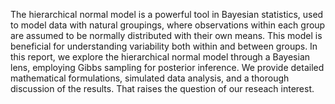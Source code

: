The hierarchical normal model is a powerful tool in Bayesian statistics, used to model data with natural groupings, where observations within each group are assumed to be normally distributed with their own 
means. This model is beneficial for understanding variability both within and between groups. In this report, we explore the hierarchical normal model through a Bayesian lens, employing Gibbs sampling for posterior 
inference. We provide detailed mathematical formulations, simulated data analysis, and a thorough discussion of the results. That raises the question of our reseach interest. 
